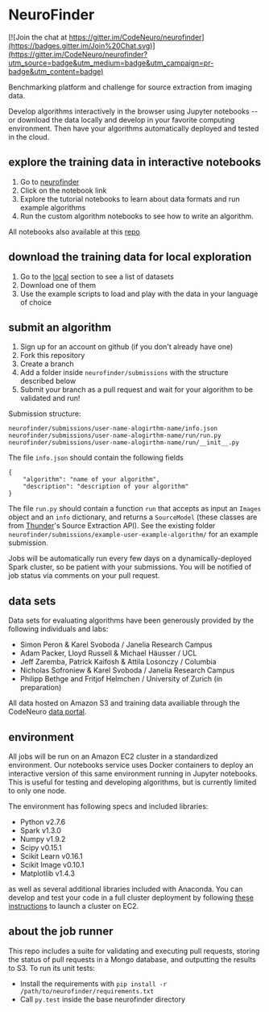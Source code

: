 # NeuroFinder

[![Join the chat at https://gitter.im/CodeNeuro/neurofinder](https://badges.gitter.im/Join%20Chat.svg)](https://gitter.im/CodeNeuro/neurofinder?utm_source=badge&utm_medium=badge&utm_campaign=pr-badge&utm_content=badge)

Benchmarking platform and challenge for source extraction from imaging data. 

Develop algorithms interactively in the browser using Jupyter notebooks -- or download the data locally and develop in your favorite computing environment. Then have your algorithms automatically deployed and tested in the cloud.

## explore the training data in interactive notebooks
1. Go to [neurofinder](http://neurofinder.codeneuro.org)
2. Click on the notebook link
3. Explore the tutorial notebooks to learn about data formats and run example algorithms
4. Run the custom algorithm notebooks to see how to write an algorithm.

All notebooks also available at this [repo](https://github.com/CodeNeuro/notebooks/tree/master/worker/notebooks/neurofinder)

## download the training data for local exploration
1. Go to the [local](https://github.com/codeneuro/neurofinder//tree/master/local) section to see a list of datasets
2. Download one of them
3. Use the example scripts to load and play with the data in your language of choice

## submit an algorithm
1. Sign up for an account on github (if you don't already have one)
2. Fork this repository
3. Create a branch
4. Add a folder inside `neurofinder/submissions` with the structure described below
5. Submit your branch as a pull request and wait for your algorithm to be validated and run!

Submission structure:
```
neurofinder/submissions/user-name-alogirthm-name/info.json
neurofinder/submissions/user-name-alogirthm-name/run/run.py
neurofinder/submissions/user-name-alogirthm-name/run/__init__.py
```
The file `info.json` should contain the following fields
```
{
    "algorithm": "name of your algorithm",
    "description": "description of your algorithm"
}
```
The file `run.py` should contain a function `run` that accepts as input an `Images` object and an `info` dictionary, and returns a `SourceModel` (these classes are from [Thunder](http://thunder-project.org)'s Source Extraction API). See the existing folder `neurofinder/submissions/example-user-example-algorithm/` for an example submission.

Jobs will be automatically run every few days on a dynamically-deployed Spark cluster, so be patient with your submissions. You will be notified of job status via comments on your pull request.

## data sets
Data sets for evaluating algorithms have been generously provided by the following individuals and labs:
- Simon Peron & Karel Svoboda / Janelia Research Campus
- Adam Packer, Lloyd Russell & Michael H&auml;usser / UCL
- Jeff Zaremba, Patrick Kaifosh & Attila Losonczy / Columbia
- Nicholas Sofroniew & Karel Svoboda / Janelia Research Campus
- Philipp Bethge and Fritjof Helmchen / University of Zurich (in preparation)

All data hosted on Amazon S3 and training data availiable through the CodeNeuro [data portal](http://datasets.codeneuro.org).

## environment
All jobs will be run on an Amazon EC2 cluster in a standardized environment. Our notebooks service uses Docker containers to deploy an interactive version of this same environment running in Jupyter notebooks. This is useful for testing and developing algorithms, but is currently limited to only one node.

The environment has following specs and included libraries:

- Python v2.7.6
- Spark v1.3.0
- Numpy v1.9.2
- Scipy v0.15.1
- Scikit Learn v0.16.1
- Scikit Image v0.10.1
- Matplotlib v1.4.3

as well as several additional libraries included with Anaconda. You can develop and test your code in a full cluster deployment by following [these instructions](http://thunder-project.org/thunder/docs/install_ec2.html) to launch a cluster on EC2.

## about the job runner
This repo includes a suite for validating and executing pull requests, storing the status of pull requests in a Mongo database, and outputting the results to S3. To run its unit tests:
- Install the requirements with `pip install -r /path/to/neurofinder/requirements.txt`
- Call `py.test` inside the base neurofinder directory

